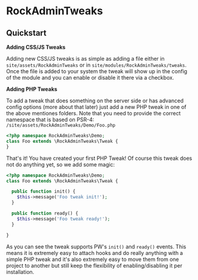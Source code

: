# RockAdminTweaks

## Quickstart

**Adding CSS/JS Tweaks**

Adding new CSS/JS tweaks is as simple as adding a file either in `site/assets/RockAdminTweaks` or in `site/modules/RockAdminTweaks/tweaks`. Once the file is added to your system the tweak will show up in the config of the module and you can enable or disable it there via a checkbox.

**Adding PHP Tweaks**

To add a tweak that does something on the server side or has advanced config options (more about that later) just add a new PHP tweak in one of the above mentiones folders. Note that you need to provide the correct namespace that is based on PSR-4: `/site/assets/RockAdminTweaks/Demo/Foo.php`

```php
<?php namespace RockAdminTweaks\Demo;
class Foo extends \RockAdminTweaks\Tweak {
}
```

That's it! You have created your first PHP Tweak! Of course this tweak does not do anything yet, so we add some magic:

```php
<?php namespace RockAdminTweaks\Demo;
class Foo extends \RockAdminTweaks\Tweak {

  public function init() {
    $this->message('Foo tweak init!');
  }

  public function ready() {
    $this->message('Foo tweak ready!');
  }

}
```

As you can see the tweak supports PW's `init()` and `ready()` events. This means it is extremely easy to attach hooks and do really anything with a simple PHP tweak and it's also extremely easy to move them from one project to another but still keep the flexibility of enabling/disabling it per installation.
